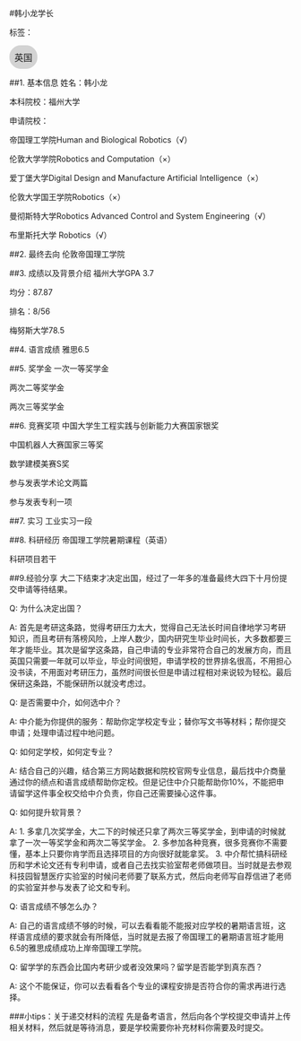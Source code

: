 #韩小龙学长

标签：
<a href="https://fzu-fly.online/flying/eu/" target="_blank">
  <div class="box">
    <div class="text">英国</div>
  </div>
</a>

<style>
.box {
  display: inline-block;
  border: 1px solid lightgray; /* 边框颜色 */
  padding: 8px;
  border-radius: 20px; /* 弧度大小 */
  background-color: lightgray; /* 默认背景色 */
  transition: background-color 0.3s ease; /* 添加过渡效果 */
}

.box:hover {
  background-color: #7E56C2; /* 鼠标悬停时的背景色 */
}

.text {
  font-size: 16px;
  text-align: center;
}
</style>

<style>
a[style] {
  position: relative;
}

a[style]:hover {
  background-color: purple;
}
</style>

##1.	基本信息
姓名：韩小龙

本科院校：福州大学

申请院校：

帝国理工学院Human and Biological Robotics（√）

伦敦大学学院Robotics and Computation（×）

爱丁堡大学Digital Design and Manufacture Artificial Intelligence（×）

伦敦大学国王学院Robotics（×）

曼彻斯特大学Robotics Advanced Control and System Engineering（√）

布里斯托大学 Robotics（√）

##2.	最终去向
伦敦帝国理工学院

##3.	成绩以及背景介绍
福州大学GPA 3.7

均分：87.87

排名：8/56

梅努斯大学78.5

##4.	语言成绩
雅思6.5

##5.	奖学金
一次一等奖学金

两次二等奖学金

两次三等奖学金

##6.	竞赛奖项
中国大学生工程实践与创新能力大赛国家银奖

中国机器人大赛国家三等奖

数学建模美赛S奖

参与发表学术论文两篇

参与发表专利一项

##7.	实习
工业实习一段

##8.	科研经历
帝国理工学院暑期课程（英语）

科研项目若干


##9.经验分享
大二下结束才决定出国，经过了一年多的准备最终大四下十月份提交申请等待结果。

Q: 为什么决定出国？

A: 首先是考研这条路，觉得考研压力太大，觉得自己无法长时间自律地学习考研知识，而且考研有落榜风险，上岸人数少，国内研究生毕业时间长，大多数都要三年才能毕业。其次是留学这条路，自己申请的专业非常符合自己的发展方向，而且英国只需要一年就可以毕业，毕业时间很短，申请学校的世界排名很高，不用担心没书读，不用面对考研压力，虽然时间很长但是申请过程相对来说较为轻松。最后保研这条路，不能保研所以就没考虑过。

Q: 是否需要中介，如何选中介？

A: 中介能为你提供的服务：帮助你定学校定专业；替你写文书等材料；帮你提交申请；处理申请过程中地问题。

Q: 如何定学校，如何定专业？

A: 结合自己的兴趣，结合第三方网站数据和院校官网专业信息，最后找中介商量通过你的绩点和语言成绩帮助你定校。但是记住中介只能帮助你10%，不能把申请留学这件事全权交给中介负责，你自己还需要操心这件事。

Q: 如何提升软背景？

A: 1. 多拿几次奖学金，大二下的时候还只拿了两次三等奖学金，到申请的时候就拿了一次一等奖学金和两次二等奖学金。
2. 多参加各种竞赛，很多竞赛你不需要懂，基本上只要你肯学而且选择项目的方向很好就能拿奖。
3. 中介帮忙搞科研经历和学术论文还有专利申请，或者自己去找实验室帮老师做项目。当时就是去参观科技园智慧医疗实验室的时候问老师要了联系方式，然后向老师写自荐信进了老师的实验室并参与发表了论文和专利。

Q: 语言成绩不够怎么办？

A: 自己的语言成绩不够的时候，可以去看看能不能报对应学校的暑期语言班，这样语言成绩的要求就会有所降低，当时就是去报了帝国理工的暑期语言班才能用6.5的雅思成绩成功上岸帝国理工学院。

Q: 留学学的东西会比国内考研少或者没效果吗？留学是否能学到真东西？

A: 这个不能保证，你可以去看看各个专业的课程安排是否符合你的需求再进行选择。

###小tips：关于递交材料的流程
先是备考语言，然后向各个学校提交申请并上传相关材料，然后就是等待消息，要是学校需要你补充材料你需要及时提交。
